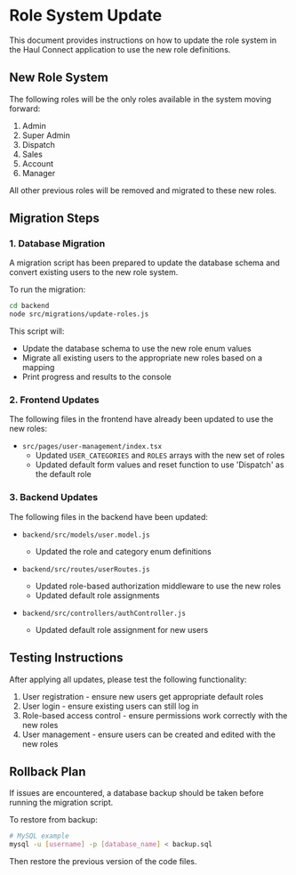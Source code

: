 # Role System Update

This document provides instructions on how to update the role system in the Haul Connect application to use the new role definitions.

## New Role System

The following roles will be the only roles available in the system moving forward:

1. Admin
2. Super Admin
3. Dispatch
4. Sales
5. Account
6. Manager

All other previous roles will be removed and migrated to these new roles.

## Migration Steps

### 1. Database Migration

A migration script has been prepared to update the database schema and convert existing users to the new role system. 

To run the migration:

```bash
cd backend
node src/migrations/update-roles.js
```

This script will:
- Update the database schema to use the new role enum values
- Migrate all existing users to the appropriate new roles based on a mapping
- Print progress and results to the console

### 2. Frontend Updates

The following files in the frontend have already been updated to use the new roles:

- `src/pages/user-management/index.tsx`
  - Updated `USER_CATEGORIES` and `ROLES` arrays with the new set of roles
  - Updated default form values and reset function to use 'Dispatch' as the default role

### 3. Backend Updates

The following files in the backend have been updated:

- `backend/src/models/user.model.js`
  - Updated the role and category enum definitions
  
- `backend/src/routes/userRoutes.js`
  - Updated role-based authorization middleware to use the new roles
  - Updated default role assignments

- `backend/src/controllers/authController.js`
  - Updated default role assignment for new users

## Testing Instructions

After applying all updates, please test the following functionality:

1. User registration - ensure new users get appropriate default roles
2. User login - ensure existing users can still log in
3. Role-based access control - ensure permissions work correctly with the new roles
4. User management - ensure users can be created and edited with the new roles

## Rollback Plan

If issues are encountered, a database backup should be taken before running the migration script. 

To restore from backup:

```bash
# MySQL example
mysql -u [username] -p [database_name] < backup.sql
```

Then restore the previous version of the code files.
